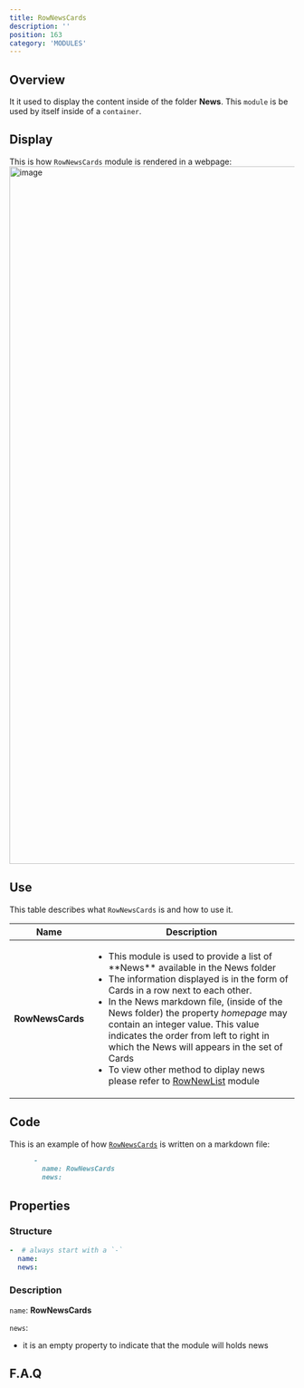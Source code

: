 ```yaml
---
title: RowNewsCards
description: ''
position: 163
category: 'MODULES'
---
```

## Overview
It it used to display the content inside of the folder **News**. 
This `module` is be used by itself inside of a `container`.

## Display

This is how `RowNewsCards` module is rendered in a webpage:
<img width="1231" alt="image" src="https://user-images.githubusercontent.com/3258579/150850423-13f59bcc-01f6-4ee3-ab09-2721b75e248f.png">


## Use
This table describes what `RowNewsCards` is and how to use it.

<table>
<thead>
      <tr>
            <th>Name</th>
            <th>Description</th>
      </tr>
</thead>
<tbody>
      <tr>
            <td><b>RowNewsCards</b></td>
            <td>
                  <ul>
                        <li>This module is used to provide a list of **News** available in the News folder </li>
                        <li>The information displayed is in the form of Cards in a row next to each other.</li>
                        <li>In the News markdown file, (inside of the News folder) the property <i>homepage</i> may contain an integer value. This value indicates the order from left to right in which the News will appears in the set of Cards</li>
                        <li>To view other method to diplay news please refer to <a href="https://openmobilealliance.github.io/githubpages-doc-guidelines/RowNewList.md" target="_blank">RowNewList</a> module</li>
                  </ul>
            </td>
      </tr>
</tbody>
</table>

## Code

This is an example of how [`RowNewsCards`](https://raw.githubusercontent.com/OpenMobileAlliance/oma_github_pages/main/content/RowNewsCards.md) is written on a markdown file:

```md
      - 
        name: RowNewsCards
        news: 
```
## Properties
### Structure

```yml
-  # always start with a `-`
  name:
  news:
```

### Description

`name`: **RowNewsCards**

`news`:
* it is an empty property to indicate that the module will holds news

## F.A.Q
